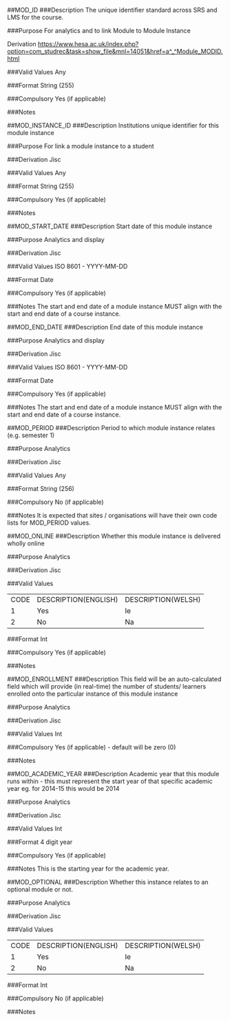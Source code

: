 

##MOD_ID
###Description
The unique identifier standard across SRS and LMS for the course.

###Purpose
For analytics and to link Module to Module Instance

Derivation
https://www.hesa.ac.uk/index.php?option=com_studrec&task=show_file&mnl=14051&href=a^_^Module_MODID.html

###Valid Values
Any

###Format
String (255)

###Compulsory
Yes (if applicable)

###Notes

##MOD_INSTANCE_ID
###Description
Institutions unique identifier for this module instance

###Purpose
For link a module instance to a student

###Derivation
Jisc

###Valid Values
Any

###Format
String (255)

###Compulsory
Yes (if applicable)

###Notes

##MOD_START_DATE
###Description
Start date of this module instance

###Purpose
Analytics and display

###Derivation
Jisc

###Valid Values
ISO 8601 - YYYY-MM-DD

###Format
Date

###Compulsory
Yes (if applicable)

###Notes
The start and end date of a module instance MUST align with the start and end date of a course instance.

##MOD_END_DATE
###Description
End date of this module instance

###Purpose
Analytics and display

###Derivation
Jisc

###Valid Values
ISO 8601 - YYYY-MM-DD

###Format
Date

###Compulsory
Yes (if applicable)

###Notes
The start and end date of a module instance MUST align with the start and end date of a course instance.

##MOD_PERIOD
###Description
Period to which module instance relates (e.g. semester 1)

###Purpose
Analytics 

###Derivation
Jisc

###Valid Values
Any

###Format
String (256)

###Compulsory
No (if applicable)

###Notes
It is expected that sites / organisations will have their own code lists for MOD_PERIOD values.

##MOD_ONLINE
###Description
Whether this module instance is delivered wholly online

###Purpose
Analytics 

###Derivation
Jisc

###Valid Values
<table>
<tr><td>CODE</td><td>DESCRIPTION(ENGLISH)</td><td>DESCRIPTION(WELSH)  </td></tr>
<tr><td>1</td><td>Yes</td><td>Ie  </td></tr>
<tr><td>2</td><td>No</td><td>Na</td></tr>
</table>  

###Format
Int

###Compulsory
Yes (if applicable)

###Notes

##MOD_ENROLLMENT
###Description
This field will be an auto-calculated field which will provide (in real-time) the number of students/ learners enrolled onto the particular instance of this module instance

###Purpose
Analytics 

###Derivation
Jisc

###Valid Values
Int

###Compulsory
Yes (if applicable) - default will be zero (0)

###Notes

##MOD_ACADEMIC_YEAR
###Description
Academic year that this module runs within - this must represent the start year of that specific academic year eg. for 2014-15 this would be 2014

###Purpose
Analytics 

###Derivation
Jisc

###Valid Values
Int

###Format
4 digit year

###Compulsory
Yes (if applicable)

###Notes
This is the starting year for the academic year.

##MOD_OPTIONAL
###Description
Whether this instance relates to an optional module or not.

###Purpose
Analytics 

###Derivation
Jisc

###Valid Values

<table>
<tr><td>CODE</td><td>DESCRIPTION(ENGLISH)</td><td>DESCRIPTION(WELSH)  </td></tr>
<tr><td>1</td><td>Yes</td><td>Ie  </td></tr>
<tr><td>2</td><td>No</td><td>Na</td></tr>
</table>  

###Format
Int

###Compulsory
No (if applicable)

###Notes
